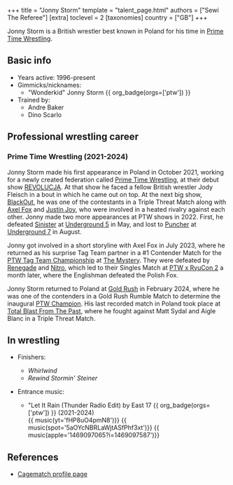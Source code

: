+++
title = "Jonny Storm"
template = "talent_page.html"
authors = ["Sewi The Referee"]
[extra]
toclevel = 2
[taxonomies]
country = ["GB"]
+++

Jonny Storm is a British wrestler best known in Poland for his time in [Prime Time Wrestling](@/o/ptw.md).

## Basic info

* Years active: 1996-present
* Gimmicks/nicknames:
  - "Wonderkid" Jonny Storm {{ org_badge(orgs=['ptw']) }}
* Trained by:
  - Andre Baker
  - Dino Scarlo
 
## Professional wrestling career

### Prime Time Wrestling (2021-2024)

Jonny Storm made his first appearance in Poland in October 2021, working for a newly created federation called [Prime Time Wrestling](@/o/ptw.md), at their debut show [REVOLUCJA](@/e/ptw/2021-10-09-ptw-1-revolucja.md). At that show he faced a fellow British wrestler Jody Fleisch in a bout in which he came out on top. At the next big show, [BlackOut](@/e/ptw/2022-02-19-ptw-2-blackout.md), he was one of the contestants in a Triple Threat Match along with [Axel Fox](@/w/axel-fox.md) and [Justin Joy](@/w/justin-joy.md), who were involved in a heated rivalry against each other. Jonny made two more appearances at PTW shows in 2022. First, he defeated [Sinister](@/w/sinister.md) at [Underground 5](@/e/ptw/2022-05-29-ptw-underground-5.md) in May, and lost to [Puncher](@/w/puncher.md) at [Underground 7](@/e/ptw/2022-08-28-ptw-underground-7.md) in August.

Jonny got involved in a short storyline with Axel Fox in July 2023, where he returned as his surprise Tag Team partner in a #1 Contender Match for the [PTW Tag Team Championship](@/c/ptw-tag-team-championship.md) at [The Mystery](@/e/ptw/2023-06-25-ptw-4-mystery.md). They were defeated by [Renegade](@/w/renegade.md) and [Nitro](@/w/nitro.md), which led to their Singles Match at [PTW x RyuCon 2](@/e/ptw/2023-07-16-ptw-x-ryucon.md) a month later, where the Englishman defeated the Polish Fox.

Jonny Storm returned to Poland at [Gold Rush](@/e/ptw/2024-02-03-ptw-5-gold-rush.md) in February 2024, where he was one of the contenders in a Gold Rush Rumble Match to determine the inaugural [PTW Champion](@/c/ptw-championship.md). His last recorded match in Poland took place at [Total Blast From The Past](@/e/ptw/2024-05-11-ptw-6.md), where he fought against Matt Sydal and Aigle Blanc in a Triple Threat Match.

## In wrestling

* Finishers:
  - _Whirlwind_
  - _Rewind Stormin' Steiner_
 
* Entrance music:
  - "Let It Rain (Thunder Radio Edit) by East 17
 {{ org_badge(orgs=['ptw']) }} (2021-2024) <br>
 {{ music(yt='fHP8uO4pmN8')}}
 {{ music(spot='5aOYcNBRLaWjtASfPhf3xt')}}
 {{ music(apple='1469097065?i=1469097587')}}

## References

* [Cagematch profile page](https://www.cagematch.net/?id=2&nr=467)
